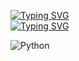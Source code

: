 [![Typing SVG](https://readme-typing-svg.herokuapp.com?color=%2336BCF7&lines=There+is+nothing+interesting+here. )](https://git.io/typing-svg)
<br>[![Typing SVG](https://readme-typing-svg.herokuapp.com?color=%2336BCF7&lines=Go+away! )](https://git.io/typing-svg)



![Python](https://img.shields.io/badge/python-3670A0?style=for-the-badge&logo=python&logoColor=ffdd54)
